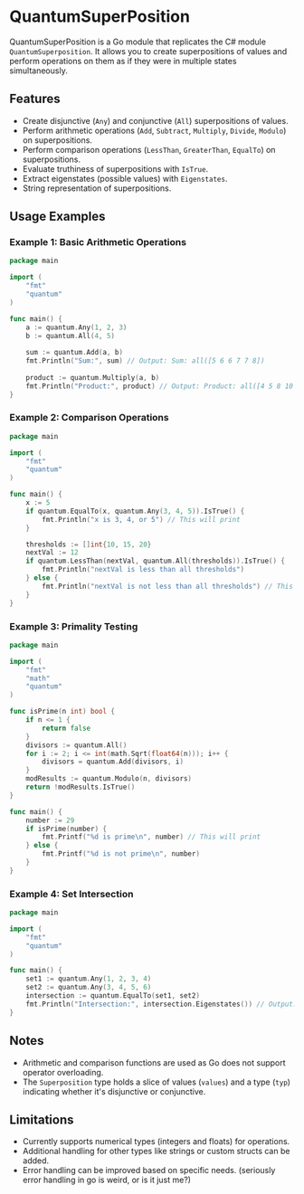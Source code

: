 
# QuantumSuperPosition

QuantumSuperPosition is a Go module that replicates the C# module `QuantumSuperposition`. It allows you to create superpositions of values and perform operations on them as if they were in multiple states simultaneously.

## Features

- Create disjunctive (`Any`) and conjunctive (`All`) superpositions of values.
- Perform arithmetic operations (`Add`, `Subtract`, `Multiply`, `Divide`, `Modulo`) on superpositions.
- Perform comparison operations (`LessThan`, `GreaterThan`, `EqualTo`) on superpositions.
- Evaluate truthiness of superpositions with `IsTrue`.
- Extract eigenstates (possible values) with `Eigenstates`.
- String representation of superpositions.

## Usage Examples

### Example 1: Basic Arithmetic Operations

```go
package main

import (
    "fmt"
    "quantum"
)

func main() {
    a := quantum.Any(1, 2, 3)
    b := quantum.All(4, 5)
    
    sum := quantum.Add(a, b)
    fmt.Println("Sum:", sum) // Output: Sum: all([5 6 6 7 7 8])
    
    product := quantum.Multiply(a, b)
    fmt.Println("Product:", product) // Output: Product: all([4 5 8 10 12 15])
}
```

### Example 2: Comparison Operations

```go
package main

import (
    "fmt"
    "quantum"
)

func main() {
    x := 5
    if quantum.EqualTo(x, quantum.Any(3, 4, 5)).IsTrue() {
        fmt.Println("x is 3, 4, or 5") // This will print
    }

    thresholds := []int{10, 15, 20}
    nextVal := 12
    if quantum.LessThan(nextVal, quantum.All(thresholds)).IsTrue() {
        fmt.Println("nextVal is less than all thresholds")
    } else {
        fmt.Println("nextVal is not less than all thresholds") // This will print
    }
}
```

### Example 3: Primality Testing

```go
package main

import (
    "fmt"
    "math"
    "quantum"
)

func isPrime(n int) bool {
    if n <= 1 {
        return false
    }
    divisors := quantum.All()
    for i := 2; i <= int(math.Sqrt(float64(n))); i++ {
        divisors = quantum.Add(divisors, i)
    }
    modResults := quantum.Modulo(n, divisors)
    return !modResults.IsTrue()
}

func main() {
    number := 29
    if isPrime(number) {
        fmt.Printf("%d is prime\n", number) // This will print
    } else {
        fmt.Printf("%d is not prime\n", number)
    }
}
```

### Example 4: Set Intersection

```go
package main

import (
    "fmt"
    "quantum"
)

func main() {
    set1 := quantum.Any(1, 2, 3, 4)
    set2 := quantum.Any(3, 4, 5, 6)
    intersection := quantum.EqualTo(set1, set2)
    fmt.Println("Intersection:", intersection.Eigenstates()) // Output: Intersection: [3 4]
}
```

## Notes

- Arithmetic and comparison functions are used as Go does not support operator overloading.
- The `Superposition` type holds a slice of values (`values`) and a type (`typ`) indicating whether it's disjunctive or conjunctive.

## Limitations

- Currently supports numerical types (integers and floats) for operations.
- Additional handling for other types like strings or custom structs can be added.
- Error handling can be improved based on specific needs. (seriously error handling in go is weird, or is it just me?)
